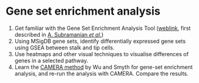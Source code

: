 Gene set enrichment analysis
===

1. Get familiar with the Gene Set Enrichment Analysis Tool ([weblink](http://software.broadinstitute.org/gsea/index.jsp), first described in [A. Subramanian _et al._](http://www.pnas.org/content/102/43/15545.full))
2. Using MSigDB gene sets, identify differentially expressed gene sets using GSEA between stalk and tip cells.
3. Use heatmaps and other visual techniques to visualise differences of genes in a selected pathway. 
4. Learn the [CAMERA method](https://academic.oup.com/nar/article/40/17/e133/2411151/Camera-a-competitive-gene-set-test-accounting-for) by Wu and Smyth for gene-set enrichment analysis, and re-run the analysis with CAMERA. Compare the results.

